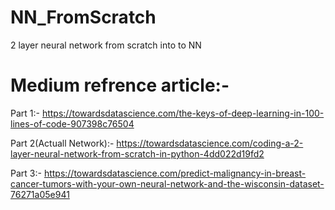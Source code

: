 # NN_FromScratch
2 layer neural network from scratch into to NN
# Medium refrence article:-
  
  Part 1:- https://towardsdatascience.com/the-keys-of-deep-learning-in-100-lines-of-code-907398c76504
  
  Part 2(Actuall Network):- https://towardsdatascience.com/coding-a-2-layer-neural-network-from-scratch-in-python-4dd022d19fd2
  
  Part 3:- https://towardsdatascience.com/predict-malignancy-in-breast-cancer-tumors-with-your-own-neural-network-and-the-wisconsin-dataset-76271a05e941
